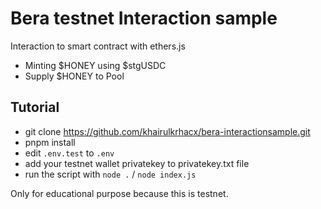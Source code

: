 # Bera testnet Interaction sample

Interaction to smart contract with ethers.js

- Minting $HONEY using $stgUSDC
- Supply $HONEY to Pool

## Tutorial

- git clone https://github.com/khairulkrhacx/bera-interactionsample.git
- pnpm install
- edit `.env.test` to `.env`
- add your testnet wallet privatekey to privatekey.txt file
- run the script with `node .` / `node index.js`

Only for educational purpose because this is testnet.
